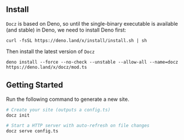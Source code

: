 ## Install

`Docz` is based on Deno, so until the single-binary executable is available (and stable) in Deno, we need to install Deno first:

```
curl -fsSL https://deno.land/x/install/install.sh | sh
```

Then install the latest version of `Docz`

```
deno install --force --no-check --unstable --allow-all --name=docz https://deno.land/x/docz/mod.ts
```

## Getting Started

Run the following command to generate a new site.

```sh
# Create your site (outputs a config.ts)
docz init

# Start a HTTP server with auto-refresh on file changes
docz serve config.ts
```
